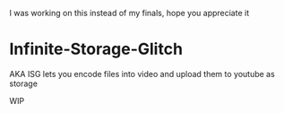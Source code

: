 I was working on this instead of my finals, hope you appreciate it

# Infinite-Storage-Glitch
AKA ISG lets you encode files into video and upload them to youtube as storage

WIP
